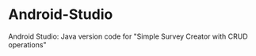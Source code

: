 # Android-Studio
Android Studio: Java version code for "Simple Survey Creator with CRUD operations"
